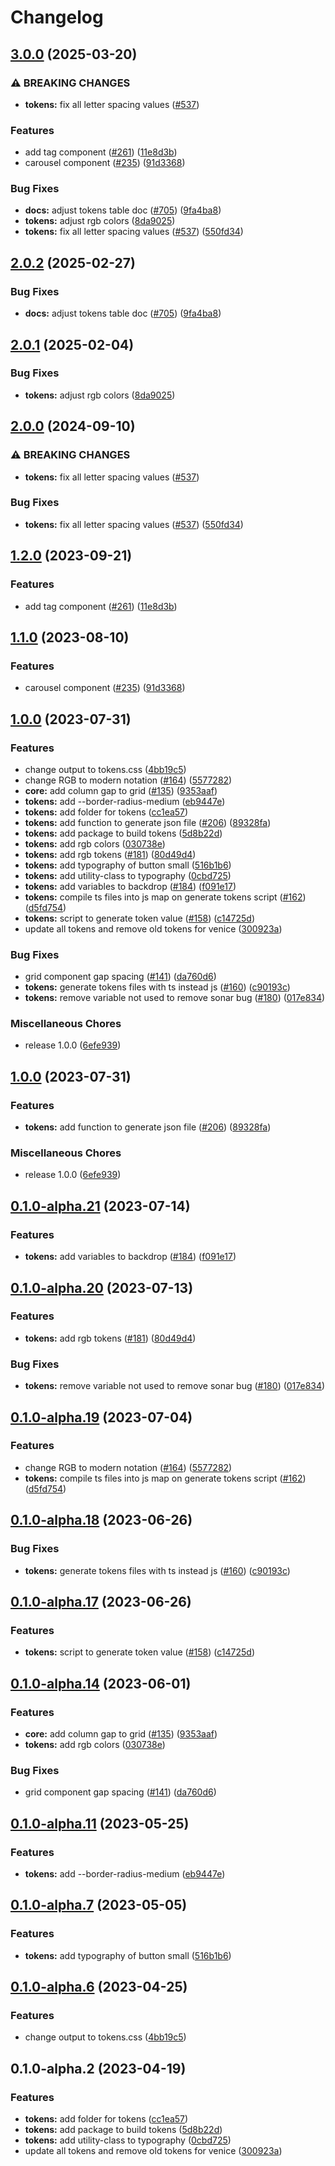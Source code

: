 # Changelog

## [3.0.0](https://github.com/juntossomosmais/atomium/compare/atomium-tokens-v2.0.3...atomium-tokens-v3.0.0) (2025-03-20)


### ⚠ BREAKING CHANGES

* **tokens:** fix all letter spacing values ([#537](https://github.com/juntossomosmais/atomium/issues/537))

### Features

* add tag component ([#261](https://github.com/juntossomosmais/atomium/issues/261)) ([11e8d3b](https://github.com/juntossomosmais/atomium/commit/11e8d3b59714eff3710f78cc0c7ebf6a64629ec1))
* carousel component ([#235](https://github.com/juntossomosmais/atomium/issues/235)) ([91d3368](https://github.com/juntossomosmais/atomium/commit/91d33687318d6842f577509bf6d0587c6ac4c340))


### Bug Fixes

* **docs:** adjust tokens table doc ([#705](https://github.com/juntossomosmais/atomium/issues/705)) ([9fa4ba8](https://github.com/juntossomosmais/atomium/commit/9fa4ba881a2912405678fbcdc99b8bc9547e5ae0))
* **tokens:** adjust rgb colors ([8da9025](https://github.com/juntossomosmais/atomium/commit/8da902538f561af6d0286e21b0c35ba3d074b7a1))
* **tokens:** fix all letter spacing values ([#537](https://github.com/juntossomosmais/atomium/issues/537)) ([550fd34](https://github.com/juntossomosmais/atomium/commit/550fd34de953a8868551f9906c28bbd5e3d9786a))

## [2.0.2](https://github.com/juntossomosmais/atomium/compare/atomium-tokens-v2.0.1...atomium-tokens-v2.0.2) (2025-02-27)


### Bug Fixes

* **docs:** adjust tokens table doc ([#705](https://github.com/juntossomosmais/atomium/issues/705)) ([9fa4ba8](https://github.com/juntossomosmais/atomium/commit/9fa4ba881a2912405678fbcdc99b8bc9547e5ae0))

## [2.0.1](https://github.com/juntossomosmais/atomium/compare/atomium-tokens-v2.0.0...atomium-tokens-v2.0.1) (2025-02-04)


### Bug Fixes

* **tokens:** adjust rgb colors ([8da9025](https://github.com/juntossomosmais/atomium/commit/8da902538f561af6d0286e21b0c35ba3d074b7a1))

## [2.0.0](https://github.com/juntossomosmais/atomium/compare/atomium-tokens-v1.2.0...atomium-tokens-v2.0.0) (2024-09-10)


### ⚠ BREAKING CHANGES

* **tokens:** fix all letter spacing values ([#537](https://github.com/juntossomosmais/atomium/issues/537))

### Bug Fixes

* **tokens:** fix all letter spacing values ([#537](https://github.com/juntossomosmais/atomium/issues/537)) ([550fd34](https://github.com/juntossomosmais/atomium/commit/550fd34de953a8868551f9906c28bbd5e3d9786a))

## [1.2.0](https://github.com/juntossomosmais/atomium/compare/atomium-tokens-v1.1.0...atomium-tokens-v1.2.0) (2023-09-21)


### Features

* add tag component ([#261](https://github.com/juntossomosmais/atomium/issues/261)) ([11e8d3b](https://github.com/juntossomosmais/atomium/commit/11e8d3b59714eff3710f78cc0c7ebf6a64629ec1))

## [1.1.0](https://github.com/juntossomosmais/atomium/compare/atomium-tokens-v1.0.0...atomium-tokens-v1.1.0) (2023-08-10)


### Features

* carousel component ([#235](https://github.com/juntossomosmais/atomium/issues/235)) ([91d3368](https://github.com/juntossomosmais/atomium/commit/91d33687318d6842f577509bf6d0587c6ac4c340))

## [1.0.0](https://github.com/juntossomosmais/atomium/compare/atomium-tokens-v1.0.0...atomium-tokens-v1.0.0) (2023-07-31)


### Features

* change output to tokens.css ([4bb19c5](https://github.com/juntossomosmais/atomium/commit/4bb19c5ac4476f087399c486692f7f72d58ff300))
* change RGB to modern notation ([#164](https://github.com/juntossomosmais/atomium/issues/164)) ([5577282](https://github.com/juntossomosmais/atomium/commit/5577282d319982a9ebcec57cba80db1a166c9158))
* **core:** add column gap to grid ([#135](https://github.com/juntossomosmais/atomium/issues/135)) ([9353aaf](https://github.com/juntossomosmais/atomium/commit/9353aafa50d91edb76a60e441cdcf514124a4986))
* **tokens:** add --border-radius-medium ([eb9447e](https://github.com/juntossomosmais/atomium/commit/eb9447e4981c4d7f1df2d4d6a5930087fab15de9))
* **tokens:** add folder for tokens ([cc1ea57](https://github.com/juntossomosmais/atomium/commit/cc1ea5799cc587e6eb69f8d9818df5a1ce635d31))
* **tokens:** add function to generate json file ([#206](https://github.com/juntossomosmais/atomium/issues/206)) ([89328fa](https://github.com/juntossomosmais/atomium/commit/89328fac3805e8a2f9edd543d09cef093201cf03))
* **tokens:** add package to build tokens ([5d8b22d](https://github.com/juntossomosmais/atomium/commit/5d8b22daf0b0dd61c9583a62ae5ef95b339305f6))
* **tokens:** add rgb colors ([030738e](https://github.com/juntossomosmais/atomium/commit/030738e098a1b08f340db2c97847512c72abf4b3))
* **tokens:** add rgb tokens ([#181](https://github.com/juntossomosmais/atomium/issues/181)) ([80d49d4](https://github.com/juntossomosmais/atomium/commit/80d49d4449841cc093e35955bdf94a06c601e2d2))
* **tokens:** add typography of button small ([516b1b6](https://github.com/juntossomosmais/atomium/commit/516b1b6c909ade8d4388ce06ee6852925e11fcda))
* **tokens:** add utility-class to typography ([0cbd725](https://github.com/juntossomosmais/atomium/commit/0cbd725133b7f3061ae39a16c5e478e158918e9d))
* **tokens:** add variables to backdrop  ([#184](https://github.com/juntossomosmais/atomium/issues/184)) ([f091e17](https://github.com/juntossomosmais/atomium/commit/f091e1733e2d27ecdad4600ed01c16593b884048))
* **tokens:** compile ts files into js map on generate tokens script ([#162](https://github.com/juntossomosmais/atomium/issues/162)) ([d5fd754](https://github.com/juntossomosmais/atomium/commit/d5fd7543ceb65f4b27234f8559276a2238328b86))
* **tokens:** script to generate token value ([#158](https://github.com/juntossomosmais/atomium/issues/158)) ([c14725d](https://github.com/juntossomosmais/atomium/commit/c14725da9b463f966fae5bd0a72ceb6ecc5da804))
* update all tokens and remove old tokens for venice ([300923a](https://github.com/juntossomosmais/atomium/commit/300923a603ce228b17081df61c5a65dee1105a5d))


### Bug Fixes

* grid component gap spacing ([#141](https://github.com/juntossomosmais/atomium/issues/141)) ([da760d6](https://github.com/juntossomosmais/atomium/commit/da760d61060c85ca28ca173b495077008da62188))
* **tokens:** generate tokens files with ts instead js ([#160](https://github.com/juntossomosmais/atomium/issues/160)) ([c90193c](https://github.com/juntossomosmais/atomium/commit/c90193c48a26f1591d47f3ffa89c1433ba1342dc))
* **tokens:** remove variable not used to remove sonar bug ([#180](https://github.com/juntossomosmais/atomium/issues/180)) ([017e834](https://github.com/juntossomosmais/atomium/commit/017e834ba2704643cb16537b2d50b9765402ccc6))


### Miscellaneous Chores

* release 1.0.0 ([6efe939](https://github.com/juntossomosmais/atomium/commit/6efe93990da3adf75a8fc4cae928cb303d0f8123))

## [1.0.0](https://github.com/juntossomosmais/atomium/compare/atomium-tokens-v0.1.0-alpha.21...atomium-tokens-v1.0.0) (2023-07-31)


### Features

* **tokens:** add function to generate json file ([#206](https://github.com/juntossomosmais/atomium/issues/206)) ([89328fa](https://github.com/juntossomosmais/atomium/commit/89328fac3805e8a2f9edd543d09cef093201cf03))


### Miscellaneous Chores

* release 1.0.0 ([6efe939](https://github.com/juntossomosmais/atomium/commit/6efe93990da3adf75a8fc4cae928cb303d0f8123))

## [0.1.0-alpha.21](https://github.com/juntossomosmais/atomium/compare/atomium-tokens-v0.1.0-alpha.20...atomium-tokens-v0.1.0-alpha.21) (2023-07-14)


### Features

* **tokens:** add variables to backdrop  ([#184](https://github.com/juntossomosmais/atomium/issues/184)) ([f091e17](https://github.com/juntossomosmais/atomium/commit/f091e1733e2d27ecdad4600ed01c16593b884048))

## [0.1.0-alpha.20](https://github.com/juntossomosmais/atomium/compare/atomium-tokens-v0.1.0-alpha.19...atomium-tokens-v0.1.0-alpha.20) (2023-07-13)


### Features

* **tokens:** add rgb tokens ([#181](https://github.com/juntossomosmais/atomium/issues/181)) ([80d49d4](https://github.com/juntossomosmais/atomium/commit/80d49d4449841cc093e35955bdf94a06c601e2d2))


### Bug Fixes

* **tokens:** remove variable not used to remove sonar bug ([#180](https://github.com/juntossomosmais/atomium/issues/180)) ([017e834](https://github.com/juntossomosmais/atomium/commit/017e834ba2704643cb16537b2d50b9765402ccc6))

## [0.1.0-alpha.19](https://github.com/juntossomosmais/atomium/compare/atomium-tokens-v0.1.0-alpha.18...atomium-tokens-v0.1.0-alpha.19) (2023-07-04)


### Features

* change RGB to modern notation ([#164](https://github.com/juntossomosmais/atomium/issues/164)) ([5577282](https://github.com/juntossomosmais/atomium/commit/5577282d319982a9ebcec57cba80db1a166c9158))
* **tokens:** compile ts files into js map on generate tokens script ([#162](https://github.com/juntossomosmais/atomium/issues/162)) ([d5fd754](https://github.com/juntossomosmais/atomium/commit/d5fd7543ceb65f4b27234f8559276a2238328b86))

## [0.1.0-alpha.18](https://github.com/juntossomosmais/atomium/compare/atomium-tokens-v0.1.0-alpha.17...atomium-tokens-v0.1.0-alpha.18) (2023-06-26)


### Bug Fixes

* **tokens:** generate tokens files with ts instead js ([#160](https://github.com/juntossomosmais/atomium/issues/160)) ([c90193c](https://github.com/juntossomosmais/atomium/commit/c90193c48a26f1591d47f3ffa89c1433ba1342dc))

## [0.1.0-alpha.17](https://github.com/juntossomosmais/atomium/compare/atomium-tokens-v0.1.0-alpha.14...atomium-tokens-v0.1.0-alpha.17) (2023-06-26)


### Features

* **tokens:** script to generate token value ([#158](https://github.com/juntossomosmais/atomium/issues/158)) ([c14725d](https://github.com/juntossomosmais/atomium/commit/c14725da9b463f966fae5bd0a72ceb6ecc5da804))

## [0.1.0-alpha.14](https://github.com/juntossomosmais/atomium/compare/atomium-tokens-v0.1.0-alpha.11...atomium-tokens-v0.1.0-alpha.14) (2023-06-01)


### Features

* **core:** add column gap to grid ([#135](https://github.com/juntossomosmais/atomium/issues/135)) ([9353aaf](https://github.com/juntossomosmais/atomium/commit/9353aafa50d91edb76a60e441cdcf514124a4986))
* **tokens:** add rgb colors ([030738e](https://github.com/juntossomosmais/atomium/commit/030738e098a1b08f340db2c97847512c72abf4b3))


### Bug Fixes

* grid component gap spacing ([#141](https://github.com/juntossomosmais/atomium/issues/141)) ([da760d6](https://github.com/juntossomosmais/atomium/commit/da760d61060c85ca28ca173b495077008da62188))

## [0.1.0-alpha.11](https://github.com/juntossomosmais/atomium/compare/atomium-tokens-v0.1.0-alpha.7...atomium-tokens-v0.1.0-alpha.11) (2023-05-25)


### Features

* **tokens:** add --border-radius-medium ([eb9447e](https://github.com/juntossomosmais/atomium/commit/eb9447e4981c4d7f1df2d4d6a5930087fab15de9))

## [0.1.0-alpha.7](https://github.com/juntossomosmais/atomium/compare/atomium-tokens-v0.1.0-alpha.6...atomium-tokens-v0.1.0-alpha.7) (2023-05-05)


### Features

* **tokens:** add typography of button small ([516b1b6](https://github.com/juntossomosmais/atomium/commit/516b1b6c909ade8d4388ce06ee6852925e11fcda))

## [0.1.0-alpha.6](https://github.com/juntossomosmais/atomium/compare/atomium-tokens-v0.1.0-alpha.2...atomium-tokens-v0.1.0-alpha.6) (2023-04-25)


### Features

* change output to tokens.css ([4bb19c5](https://github.com/juntossomosmais/atomium/commit/4bb19c5ac4476f087399c486692f7f72d58ff300))

## 0.1.0-alpha.2 (2023-04-19)


### Features

* **tokens:** add folder for tokens ([cc1ea57](https://github.com/juntossomosmais/atomium/commit/cc1ea5799cc587e6eb69f8d9818df5a1ce635d31))
* **tokens:** add package to build tokens ([5d8b22d](https://github.com/juntossomosmais/atomium/commit/5d8b22daf0b0dd61c9583a62ae5ef95b339305f6))
* **tokens:** add utility-class to typography ([0cbd725](https://github.com/juntossomosmais/atomium/commit/0cbd725133b7f3061ae39a16c5e478e158918e9d))
* update all tokens and remove old tokens for venice ([300923a](https://github.com/juntossomosmais/atomium/commit/300923a603ce228b17081df61c5a65dee1105a5d))

